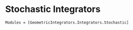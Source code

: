 
# Stochastic Integrators

```@autodocs
Modules = [GeometricIntegrators.Integrators.Stochastic]
```

